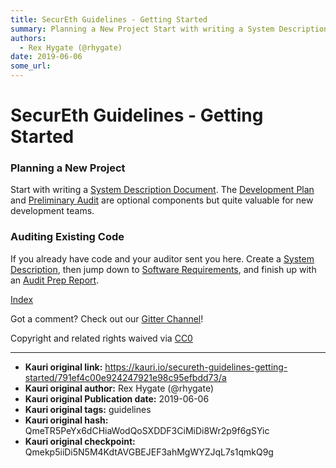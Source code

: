 ```yaml
---
title: SecurEth Guidelines - Getting Started
summary: Planning a New Project Start with writing a System Description Document. The Development Plan and Preliminary Audit are optional components but quite valuable for new development teams. Auditing Existing Code If you already have code and your auditor sent you here. Create a System Description, then jump down to Software Requirements, and finish up with an Audit Prep Report. Index Got a comment? Check out our Gitter Channel! Copyright and related rights waived via CC0
authors:
  - Rex Hygate (@rhygate)
date: 2019-06-06
some_url: 
---
```


# SecurEth Guidelines - Getting Started


### Planning a New Project

Start with writing a [System Description Document](github.com/SecurEth/guidelines/blob/master/project-planning/system-description.md). The [Development Plan](github.com/SecurEth/guidelines/blob/master/project-planning/development-plan.md) and [Preliminary Audit](github.com/SecurEth/guidelines/blob/master/project-planning/preliminary-audit.md) are optional components but quite valuable for new development teams.

### Auditing Existing Code

If you already have code and your auditor sent you here. Create a [System Description](github.com/SecurEth/guidelines/blob/master/project-planning/system-description.md), then jump down to [Software Requirements](github.com/SecurEth/guidelines/blob/master/development/software-requirements/), and finish up with an [Audit Prep Report](github.com/SecurEth/guidelines/blob/master/security-audit/audit-prep-report.md).

[Index](https://kauri.io/article/15f9b5cb2c644476ab8f68a9924f8549/v1/update-article)

Got a comment?  Check out our [Gitter Channel](https://gitter.im/SecurEth_Guidelines/community#)!

Copyright and related rights waived via [CC0](https://creativecommons.org/publicdomain/zero/1.0/)




---

- **Kauri original link:** https://kauri.io/secureth-guidelines-getting-started/791ef4c00e924247921e98c95efbdd73/a
- **Kauri original author:** Rex Hygate (@rhygate)
- **Kauri original Publication date:** 2019-06-06
- **Kauri original tags:** guidelines
- **Kauri original hash:** QmeTR5PeYx6dCHiaWodQoSXDDF3CiMiDi8Wr2p9f6gSYic
- **Kauri original checkpoint:** Qmekp5iiDi5N5M4KdtAVGBEJEF3ahMgWYZJqL7s1qmkQ9g



